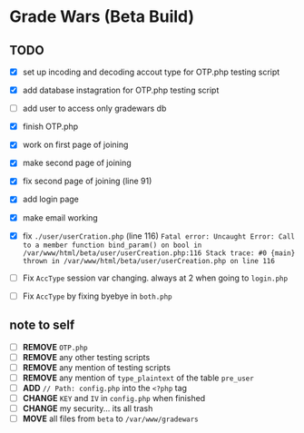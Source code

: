 # Grade Wars (Beta Build)

## TODO
- [x] set up incoding and decoding accout type for OTP.php testing script
- [x] add database instagration for OTP.php testing script
- [ ] add user to access only gradewars db
- [x] finish OTP.php
- [x] work on first page of joining
- [x] make second page of joining
- [x] fix second page of joining (line 91)
- [x] add login page 
- [x] make email working
- [x] fix `./user/userCration.php` (line 116) `Fatal error: Uncaught Error: Call to a member function bind_param() on bool in /var/www/html/beta/user/userCreation.php:116 Stack trace: #0 {main} thrown in /var/www/html/beta/user/userCreation.php on line 116`
- [ ] Fix `AccType` session var changing. always at 2 when going to `login.php`
- [ ] Fix `AccType` by fixing byebye in `both.php` 


## note to self
- [ ] **REMOVE** `OTP.php`
- [ ] **REMOVE** any other testing scripts
- [ ] **REMOVE** any mention of testing scripts
- [ ] **REMOVE** any mention of `type_plaintext` of the table `pre_user`
- [ ] **ADD** `// Path: config.php` into the `<?php` tag
- [ ] **CHANGE** `KEY` and `IV` in `config.php` when finished
- [ ] **CHANGE** my security... its all trash
- [ ] **MOVE** all files from `beta` to `/var/www/gradewars`
